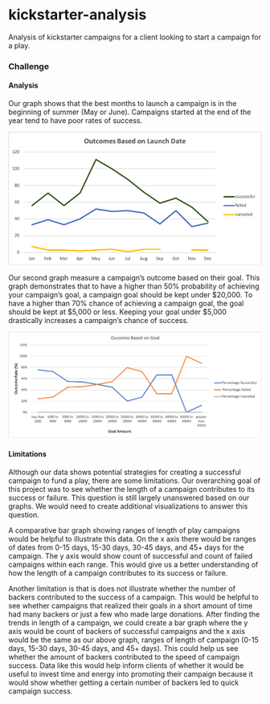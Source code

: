 # kickstarter-analysis
Analysis of kickstarter campaigns for a client looking to start a campaign for a play.

### Challenge

#### Analysis
Our graph shows that the best months to launch a campaign is in the beginning of summer (May or June).  Campaigns started at the end of the year tend to have poor rates of success. 

![Outcomes Based On Launch Date](https://github.com/SladeMahoney/kickstarter-analysis/blob/master/Outcomes%20Based%20On%20Launch%20Date.png)

Our second graph measure a campaign’s outcome based on their goal. This graph demonstrates that to have a higher than 50% probability of achieving your campaign’s goal, a campaign goal should be kept under $20,000.  To have a higher than 70% chance of achieving a campaign goal, the goal should be kept at $5,000 or less. Keeping your goal under $5,000 drastically increases a campaign’s chance of success. 

![Outcomes Based On Goal](https://github.com/SladeMahoney/kickstarter-analysis/blob/master/Outcomes%20Based%20On%20Goal%20Challenge.png)

#### Limitations
Although our data shows potential strategies for creating a successful campaign to fund a play, there are some limitations. Our overarching goal of this project was to see whether the length of a campaign contributes to its success or failure. This question is still largely unanswered based on our graphs. We would need to create additional visualizations to answer this question.

A comparative bar graph showing ranges of length of play campaigns would be helpful to illustrate this data.  On the x axis there would be ranges of dates from 0-15 days, 15-30 days, 30-45 days, and 45+ days for the campaign.  The y axis would show count of successful and count of failed campaigns within each range.  This would give us a better understanding of how the length of a campaign contributes to its success or failure. 

Another limitation is that is does not illustrate whether the number of backers contributed to the success of a campaign. This would be helpful to see whether campaigns that realized their goals in a short amount of time had many backers or just a few who made large donations. After finding the trends in length of a campaign, we could create a bar graph where the y axis would be count of backers of successful campaigns and the x axis would be the same as our above graph, ranges of length of campaign (0-15 days, 15-30 days, 30-45 days, and 45+ days). This could help us see whether the amount of backers contributed to the speed of campaign success.  Data like this would help inform clients of whether it would be useful to invest time and energy into promoting their campaign because it would show whether getting a certain number of backers led to quick campaign success.


